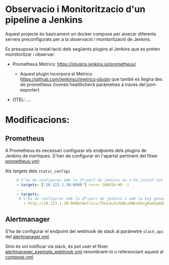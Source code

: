 # Observacio i Monitoritzacio d'un pipeline a Jenkins

Aquest projecte és basicament un docker compose per aixecar diferents serveis preconfigurats per a la observació i monitorització de Jenkins.

Es presuposa la instal·lació dels següents plugins al Jenkins que es preten montitoritzar i observar:

- Prometheus Metrics: https://plugins.jenkins.io/prometheus/

  - Aquest plugin incorpora el Metrics: https://github.com/jenkinsci/metrics-plugin que també es llegira des de prometheus (només healthcheck paràmetres a través del json-exporter)

- OTEL: ...

# Modificacions:

## Prometheus

A Prometheus és necessari configurar els endpoints dels plugins de Jenkins de mertiques. S'han de configurar en l'apartat pertinent del fitxer [prometheus.yml](./prometheus/prometheus.yml):

Als targets dels `static_configs`

```yaml
     # S'ha de configurar amb la IP:port de jenkins on s'ha instal·lat el plugin de prometheus
     - targets: ['10.123.1.30:8080'] >>>>> CANVIA-HO :)
     ...
     - targets: 
      # S'ha de configurar amb la IP:port de jenkins i amb la key generada al manager per al plugin de metrics!
        - http://10.123.1.30:8080/metrics/Thni4u2v3kBLuGNbsXUcg9um2p8UWvHwmZHJbdX__k7QninbXOoVZIO95KFqZykV/healthcheck >>>>> CANVIA-HO :)
```

## Alertmanager

S'ha de configurar el endpoint del webhook de slack al paràmetre `slack_api` del [alertmanager.yml](./alertmanager/alertmanager.yml).

Sinó és vol notificar via slack, és pot user el fitxer [alertmanager_exemple_webhook.yml](./alertmanager/alertmanager_exemple_webhook.yml) renombrant-lo o referenciant aquest al [compose.yml](./compose.yaml)
